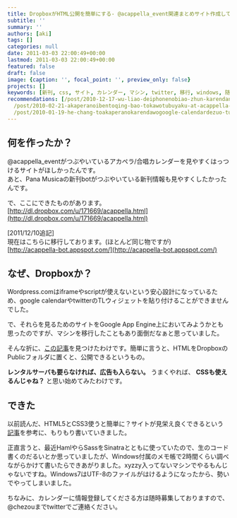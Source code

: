 ```yaml
---
title: DropboxがHTML公開を簡単にする- @acappella_event関連まとめサイト作成してみた
subtitle: ''
summary: ''
authors: [aki]
tags: []
categories: null
date: 2011-03-03 22:00:49+00:00
lastmod: 2011-03-03 22:00:49+00:00
featured: false
draft: false
image: {caption: '', focal_point: '', preview_only: false}
projects: []
keywords: [新刊, css, サイト, カレンダー, マシン, twitter, 移行, windows, 随時, ほしかっ]
recommendations: [/post/2010-12-17-wu-liao-deiphonenobiao-zhun-karendaniakapera-slash-he-chang-karendawobiao-shi-surufang-fa/,
  /post/2010-02-21-akaperanoibentoqing-bao-tokawotubuyaku-at-acappella-eventnoshi-ifang/,
  /post/2010-01-19-he-chang-toakaperanokarendawogoogle-calendardezuo-tutemita/]
---
```

## 何を作ったか？
@acappella\_eventがつぶやいているアカペラ/合唱カレンダーを見やすくはっつけるサイトがほしかったんです。  
あと、Pana Musicaの新刊botがつぶやいている新刊情報も見やすくしたかったんです。

で、ここにできたものがあります。  
[http://dl.dropbox.com/u/171669/acappella.html](http://dl.dropbox.com/u/171669/acappella.html)

[2011/12/10追記]  
現在はこちらに移行しております。(ほとんど同じ物ですが)  
[http://acappella-bot.appspot.com/](http://acappella-bot.appspot.com/)

## なぜ、Dropboxか？
Wordpress.comはiframeやscriptが使えないという安心設計になっているため、google calendarやtwitterのTLウィジェットを貼り付けることができませんでした。

で、それらを見るためのサイトをGoogle App Engine上においてみようかとも思ったのですが、マシンを移行したこともあり面倒だなぁと思っていました。

そんな折に、[この記事](http://www.lifehacker.jp/2010/05/100507dropboxtips.html)を見つけたわけです。簡単に言うと、HTMLをDropboxのPublicフォルダに置くと、公開できるというもの。

**レンタルサーバも要らなければ、広告も入らない。** うまくやれば、 **CSSも使えるんじゃね？** と思い始めてみたわけです。

## できた
以前読んだ、HTML5とCSS3使うと簡単に？サイトが見栄え良くできるという[記事](http://yoppa.org/taumedia10/1695.html)を参考に、もりもり書いていきました。

正直言うと、最近HamlやらSassをSinatraとともに使っていたので、生のコード書くのだるいとか思っていましたが、Windows付属のメモ帳で2時間くらい調べながらかけて書いたらできあがりました。xyzzy入ってないマシンでやるもんじゃないですね。Windows7はUTF-8のファイルがはけるようになったから、勢いでやってしまいました。

ちなみに、カレンダーに情報登録してくださる方は随時募集しておりますので、@chezouまでtwitterでご連絡ください。


